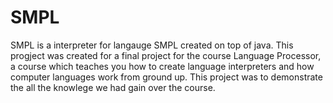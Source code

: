 SMPL
====
SMPL is a interpreter for langauge SMPL created on top of java.  This progject was created for a final project for the course Language Processor, a course which teaches you how to create language interpreters and how computer languages work from ground up. This project was to demonstrate the all the knowlege we had gain over the course.
